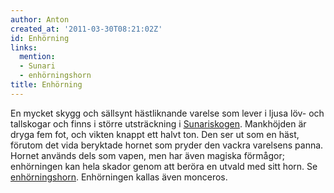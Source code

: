 ```yaml
---
author: Anton
created_at: '2011-03-30T08:21:02Z'
id: Enhörning
links:
  mention:
  - Sunari
  - enhörningshorn
title: Enhörning
---
```


En mycket skygg och sällsynt hästliknande varelse som lever i ljusa löv- och tallskogar och finns i
större utsträckning i [Sunariskogen]. Mankhöjden är dryga fem fot, och vikten knappt ett halvt ton.
Den ser ut som en häst, förutom det vida beryktade hornet som pryder den vackra varelsens panna.
Hornet används dels som vapen, men har även magiska förmågor; enhörningen kan hela skador genom att
beröra en utvald med sitt horn. Se [enhörningshorn]. Enhörningen kallas även monceros.

  [Sunariskogen]: Sunari
  [enhörningshorn]: enhörningshorn

